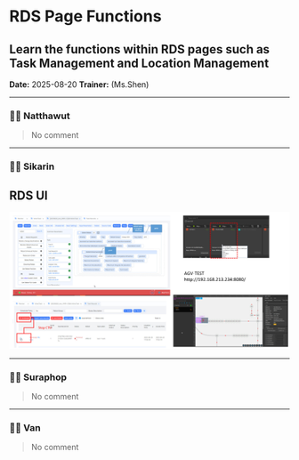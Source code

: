 # RDS Page Functions
## Learn the functions within RDS pages such as Task Management and Location Management

**Date:** 2025-08-20 
**Trainer:** (Ms.Shen)

---

### 🧑‍💻 Natthawut
> No comment


---

### 🧑‍💻 Sikarin
## RDS UI
![Image](/doc/image/RDS.JPG)


---

### 🧑‍💻 Suraphop
> No comment


---

### 🧑‍💻 Van
> No comment

